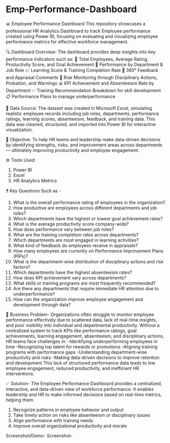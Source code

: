 # Emp-Performance-Dashboard

📊 Employee Performance Dashboard
This repository showcases a professional HR Analytics Dashboard to track Employee performance created using Power BI, focusing on evaluating and visualizing employee performance metrics for effective workforce management.

🔍 Dashboard Overview:
The dashboard provides deep insights into key performance indicators such as:
👥 Total Employees, Average Rating, Productivity Score, and Goal Achievement
📌 Performance by Department & Job Role
📈 Learning Score & Training Completion Rate
🧠 360° Feedback and Appraisal Comments
🚨 Risk Monitoring through Disciplinary Actions, Probation, and Warnings
📊 KPI Achievement and Absenteeism Rate by Department
✅ Training Recommendation Breakdown for skill development
📋 Performance Plans to manage underperformance

📁 Data Source:
The dataset was created in Microsoft Excel, simulating realistic employee records including job roles, departments, performance ratings, learning scores, absenteeism, feedback, and training data. This data was cleaned, structured, and imported into Power BI for interactive visualization.

🎯 Objective:
To help HR teams and leadership make data-driven decisions by identifying strengths, risks, and improvement areas across departments — ultimately improving productivity and employee engagement.

⚙️ Tools Used:
1. Power BI
2. Excel
3. HR Analytics Metrics

❓ Key Questions Such as -
1. What is the overall performance rating of employees in the organization?
2. How productive are employees across different departments and job roles?
3. Which departments have the highest or lowest goal achievement rates?
4. What is the average productivity score company-wide?
5. How does performance vary between job roles?
6. What are the training completion rates across departments?
7. Which departments are most engaged in learning activities?
8. What kind of feedback do employees receive in appraisals?
9. How many employees are currently on Performance Improvement Plans (PIPs)?
10. What is the department-wise distribution of disciplinary actions and risk factors?
11. Which departments have the highest absenteeism rates?
12. How does KPI achievement vary across departments?
13. What skills or training programs are most frequently recommended?
14. Are there any departments that require immediate HR attention due to underperformance?
15. How can the organization improve employee engagement and development through data?

🧩 Business Problem-
Organizations often struggle to monitor employee performance effectively due to scattered data, lack of real-time insights, and poor visibility into individual and departmental productivity. Without a centralized system to track KPIs like performance ratings, goal achievements, learning engagement, absenteeism, and disciplinary actions, HR teams face challenges in:
-Identifying underperforming employees in time
-Recognizing top talent for rewards or promotions
-Aligning training programs with performance gaps
-Understanding department-wise productivity and risks
-Making data-driven decisions to improve retention and development
This lack of structured performance data leads to low employee engagement, reduced productivity, and inefficient HR interventions.

✅ Solution-
The Employee Performance Dashboard provides a centralized, interactive, and data-driven view of workforce performance. It enables leadership and HR to make informed decisions based on real-time metrics, helping them:
1. Recognize patterns in employee behavior and output
2. Take timely action on risks like absenteeism or disciplinary issues
3. Align performance with training needs
4. Improve overall organizational productivity and morale

Screenshot/Demo-
Screenshot- 
